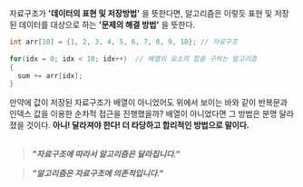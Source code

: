 자료구조가 **'데이터의 표현 및 저장방법'** 을 뜻한다면, 알고리즘은 이렇듯 표현 및 저장된 데이터를 대상으로 하는 **'문제의 해결 방법'** 을 뜻한다.

```c
int arr[10] = {1, 2, 3, 4, 5, 6, 7, 8, 9, 10}; // 자료구조
  
for(idx = 0; idx < 10; idx++)  // 배열의 요소의 합을 구하는 알고리즘 
{
  sum += arr[idx];
}
```

만약에 값이 저장된 자료구조가 배열이 아니었어도 위에서 보이는 바와 같이 반복문과 인덱스 값을 이용한 순차적 접근을 진행했을까?
배열이 아니었다면 그 방법은 분명 달라졌을 것이다. **아니! 달라져야 한다! 더 타당하고 합리적인 방법으로 말이다.**
<br>
<br>


>_**"자료구조에 따라서 알고리즘은 달라집니다."**_

>_**"알고리즘은 자료구조에 의존적입니다."**_
